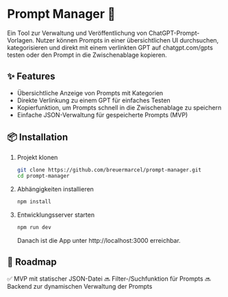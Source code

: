 # Prompt Manager 🚀

Ein Tool zur Verwaltung und Veröffentlichung von ChatGPT-Prompt-Vorlagen.
Nutzer können Prompts in einer übersichtlichen UI durchsuchen, kategorisieren und direkt mit einem verlinkten GPT auf chatgpt.com/gpts testen oder den Prompt in die Zwischenablage kopieren.

## ✨ Features
- Übersichtliche Anzeige von Prompts mit Kategorien
- Direkte Verlinkung zu einem GPT für einfaches Testen
- Kopierfunktion, um Prompts schnell in die Zwischenablage zu speichern
- Einfache JSON-Verwaltung für gespeicherte Prompts (MVP)

## 📦 Installation
1. Projekt klonen
    ```bash
    git clone https://github.com/breuermarcel/prompt-manager.git
    cd prompt-manager
    ```

2.	Abhängigkeiten installieren
    ```bash
    npm install
    ```

3.	Entwicklungsserver starten
    ```bash
    npm run dev
    ```
    Danach ist die App unter http://localhost:3000 erreichbar.

## 🌟 Roadmap

✅ MVP mit statischer JSON-Datei
🔜 Filter-/Suchfunktion für Prompts
🔜 Backend zur dynamischen Verwaltung der Prompts